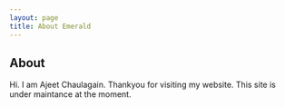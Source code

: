 ```yaml
---
layout: page
title: About Emerald
---
```

## About
Hi. I am Ajeet Chaulagain. Thankyou for visiting my website. This site is under maintance at the moment. 
